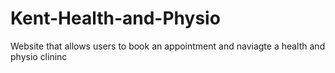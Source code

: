# Kent-Health-and-Physio
Website that allows users to book an appointment and naviagte a health and physio clininc
